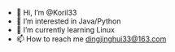 - 👋 Hi, I’m @Koril33
- 👀 I’m interested in Java/Python
- 🌱 I’m currently learning Linux
- 📫 How to reach me dingjinghui33@163.com

<!---
Koril33/Koril33 is a ✨ special ✨ repository because its `README.md` (this file) appears on your GitHub profile.
You can click the Preview link to take a look at your changes.
--->

